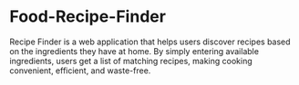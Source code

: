 # Food-Recipe-Finder
Recipe Finder is a web application that helps users discover recipes based on the ingredients they have at home. By simply entering available ingredients, users get a list of matching recipes, making cooking convenient, efficient, and waste-free.
